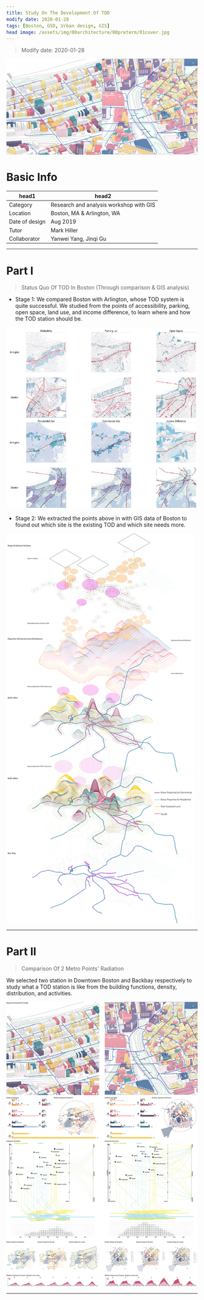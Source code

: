 ```yaml
---
title: Study On The Development Of TOD
modify date: 2020-01-28
tags: [Boston, GSD, Urban design, GIS]
head image: /assets/img/00architecture/00preterm/01cover.jpg
---
```


> Modify date: 2020-01-28

![01cover](../../assets/img/00architecture/00preterm/01cover.jpg)

# Basic Info

head1 | head2
--- | ---
Category | Research and analysis workshop with GIS
Location | Boston, MA & Arlington, WA
Date of design | Aug 2019
Tutor | Mark Hiller
Collaborator | Yanwei Yang, Jinqi Gu

---

# Part I

> Status Quo Of TOD In Boston (Through comparison & GIS analysis)

* Stage 1: We compared Boston with Arlington, whose TOD system is quite successful. We studied from the points of accessibility, parking, open space, land use, and income difference, to learn where and how the TOD station should be.

![03part01-arlington.jpg](../../assets/img/00architecture/00preterm/03part01-arlington.jpg)

* Stage 2: We extracted the points above in with GIS data of Boston to found out which site is the existing TOD and which site needs more.

![04part1.jpg](../../assets/img/00architecture/00preterm/04part1.jpg)

---

# Part II

> Comparison Of 2 Metro Points' Radiation

We selected two station in Downtown Boston and Backbay respectively to study what a TOD station is like from the building functions, density, distribution, and activities.

![05.jpg](../../assets/img/00architecture/00preterm/05.jpg)

---